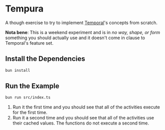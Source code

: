 # Tempura

A though exercise to try to implement [Temporal](https://temporal.io)'s concepts from scratch.

**Nota bene**: This is a weekend experiment and is in _no way, shape, or form_ something you should actually use and it doesn't come in clause to Temporal's feature set.

## Install the Dependencies

```bash
bun install
```

## Run the Example

```bash
bun run src/index.ts
```

1. Run it the first time and you should see that all of the activities execute for the first time.
2. Run it a second time and you should see that all of the activities use their cached values. The functions do not execute a second time.
